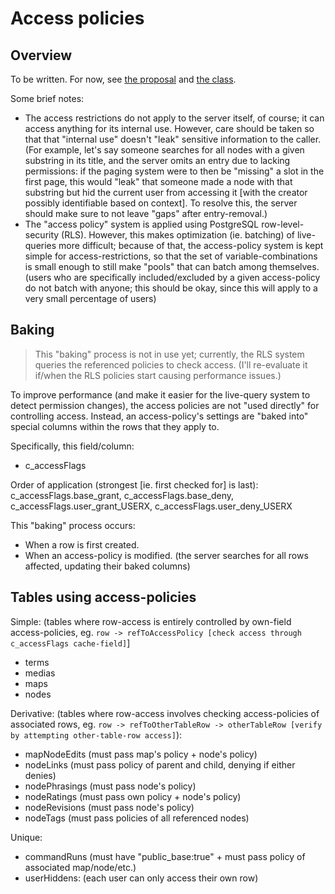 # Access policies

## Overview

To be written. For now, see [the proposal](https://debatemap.app/feedback/proposals/sTggOxurTaGShH97_QGwBg) and [the class](https://github.com/debate-map/app/blob/main/Packages/js-common/Source/DB/accessPolicies/%40AccessPolicy.ts).

Some brief notes:
* The access restrictions do not apply to the server itself, of course; it can access anything for its internal use. However, care should be taken so that that "internal use" doesn't "leak" sensitive information to the caller. (For example, let's say someone searches for all nodes with a given substring in its title, and the server omits an entry due to lacking permissions: if the paging system were to then be "missing" a slot in the first page, this would "leak" that someone made a node with that substring but hid the current user from accessing it [with the creator possibly identifiable based on context]. To resolve this, the server should make sure to not leave "gaps" after entry-removal.)
* The "access policy" system is applied using PostgreSQL row-level-security (RLS). However, this makes optimization (ie. batching) of live-queries more difficult; because of that, the access-policy system is kept simple for access-restrictions, so that the set of variable-combinations is small enough to still make "pools" that can batch among themselves. (users who are specifically included/excluded by a given access-policy do not batch with anyone; this should be okay, since this will apply to a very small percentage of users)

## Baking

> This "baking" process is not in use yet; currently, the RLS system queries the referenced policies to check access. (I'll re-evaluate it if/when the RLS policies start causing performance issues.)

To improve performance (and make it easier for the live-query system to detect permission changes), the access policies are not "used directly" for controlling access. Instead, an access-policy's settings are "baked into" special columns within the rows that they apply to.

Specifically, this field/column:
* c_accessFlags

Order of application (strongest [ie. first checked for] is last): c_accessFlags.base_grant, c_accessFlags.base_deny, c_accessFlags.user_grant_USERX, c_accessFlags.user_deny_USERX

This "baking" process occurs:
* When a row is first created.
* When an access-policy is modified. (the server searches for all rows affected, updating their baked columns)

## Tables using access-policies

Simple: (tables where row-access is entirely controlled by own-field access-policies, eg. `row -> refToAccessPolicy [check access through c_accessFlags cache-field]`]
* terms
* medias
* maps
* nodes

Derivative: (tables where row-access involves checking access-policies of associated rows, eg. `row -> refToOtherTableRow -> otherTableRow [verify by attempting other-table-row access]`):
* mapNodeEdits (must pass map's policy + node's policy)
* nodeLinks (must pass policy of parent and child, denying if either denies)
* nodePhrasings (must pass node's policy)
* nodeRatings (must pass own policy + node's policy)
* nodeRevisions (must pass node's policy)
* nodeTags (must pass policies of all referenced nodes)

Unique:
* commandRuns (must have "public_base:true" + must pass policy of associated map/node/etc.)
* userHiddens: (each user can only access their own row)